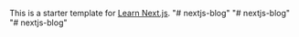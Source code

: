This is a starter template for [Learn Next.js](https://nextjs.org/learn).
"# nextjs-blog" 
"# nextjs-blog" 
"# nextjs-blog" 
